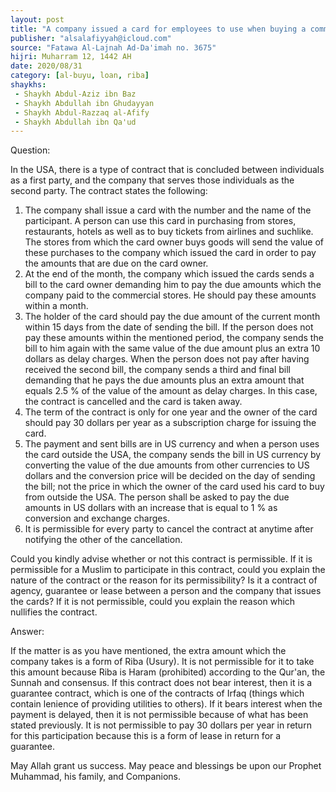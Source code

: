 ```yaml
---
layout: post
title: "A company issued a card for employees to use when buying a commodity"
publisher: "alsalafiyyah@icloud.com"
source: "Fatawa Al-Lajnah Ad-Da'imah no. 3675"
hijri: Muharram 12, 1442 AH
date: 2020/08/31
category: [al-buyu, loan, riba]
shaykhs: 
 - Shaykh Abdul-Aziz ibn Baz
 - Shaykh Abdullah ibn Ghudayyan
 - Shaykh Abdul-Razzaq al-Afify
 - Shaykh Abdullah ibn Qa'ud
---
```


Question:

In the USA, there is a type of contract that is concluded between individuals as a first party, and the company that serves those individuals as the second party. The contract states the following:
1. The company shall issue a card with the number and the name of the participant. A person can use this card in purchasing from stores, restaurants, hotels as well as to buy tickets from airlines and suchlike. The stores from which the card owner buys goods will send the value of these purchases to the company which issued the card in order to pay the amounts that are due on the card owner.
2. At the end of the month, the company which issued the cards sends a bill to the card owner demanding him to pay the due amounts which the company paid to the commercial stores. He should pay these amounts within a month.
3. The holder of the card should pay the due amount of the current month within 15 days from the date of sending the bill. If the person does not pay these amounts within the mentioned period, the company sends the bill to him again with the same value of the due amount plus an extra 10 dollars as delay charges. When the person does not pay after having received the second bill, the company sends a third and final bill demanding that he pays the due amounts plus an extra amount that equals 2.5 % of the value of the amount as delay charges. In this case, the contract is cancelled and the card is taken away.
4. The term of the contract is only for one year and the owner of the card should pay 30 dollars per year as a subscription charge for issuing the card.
5. The payment and sent bills are in US currency and when a person uses the card outside the USA, the company sends the bill in US currency by converting the value of the due amounts from other currencies to US dollars and the conversion price will be decided on the day of sending the bill; not the price in which the owner of the card used his card to buy from outside the USA. The person shall be asked to pay the due amounts in US dollars with an increase that is equal to 1 % as conversion and exchange charges.
6. It is permissible for every party to cancel the contract at anytime after notifying the other of the cancellation. 

Could you kindly advise whether or not this contract is permissible. If it is permissible for a Muslim to participate in this contract, could you explain the nature of the contract or the reason for its permissibility? Is it a contract of agency, guarantee or lease between a person and the company that issues the cards? If it is not permissible, could you explain the reason which nullifies the contract.

Answer:

If the matter is as you have mentioned, the extra amount which the company takes is a form of Riba (Usury). It is not permissible for it to take this amount because Riba is Haram (prohibited) according to the Qur'an, the Sunnah and consensus. If this contract does not bear interest, then it is a guarantee contract, which is one of the contracts of Irfaq (things which contain lenience of providing utilities to others). If it bears interest when the payment is delayed, then it is not permissible because of what has been stated previously. It is not permissible to pay 30 dollars per year in return for this participation because this is a form of lease in return for a guarantee.

May Allah grant us success. May peace and blessings be upon our Prophet Muhammad, his family, and Companions.